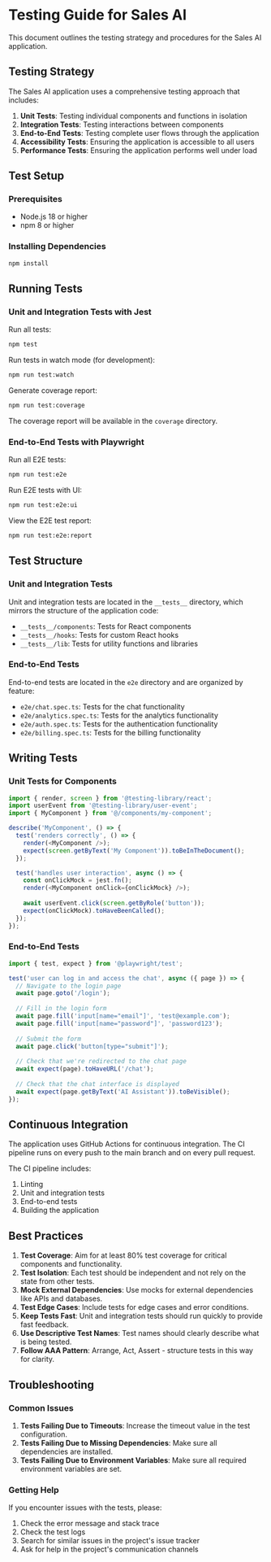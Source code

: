 # Testing Guide for Sales AI

This document outlines the testing strategy and procedures for the Sales AI application.

## Testing Strategy

The Sales AI application uses a comprehensive testing approach that includes:

1. **Unit Tests**: Testing individual components and functions in isolation
2. **Integration Tests**: Testing interactions between components
3. **End-to-End Tests**: Testing complete user flows through the application
4. **Accessibility Tests**: Ensuring the application is accessible to all users
5. **Performance Tests**: Ensuring the application performs well under load

## Test Setup

### Prerequisites

- Node.js 18 or higher
- npm 8 or higher

### Installing Dependencies

```bash
npm install
```

## Running Tests

### Unit and Integration Tests with Jest

Run all tests:

```bash
npm test
```

Run tests in watch mode (for development):

```bash
npm run test:watch
```

Generate coverage report:

```bash
npm run test:coverage
```

The coverage report will be available in the `coverage` directory.

### End-to-End Tests with Playwright

Run all E2E tests:

```bash
npm run test:e2e
```

Run E2E tests with UI:

```bash
npm run test:e2e:ui
```

View the E2E test report:

```bash
npm run test:e2e:report
```

## Test Structure

### Unit and Integration Tests

Unit and integration tests are located in the `__tests__` directory, which mirrors the structure of the application code:

- `__tests__/components`: Tests for React components
- `__tests__/hooks`: Tests for custom React hooks
- `__tests__/lib`: Tests for utility functions and libraries

### End-to-End Tests

End-to-end tests are located in the `e2e` directory and are organized by feature:

- `e2e/chat.spec.ts`: Tests for the chat functionality
- `e2e/analytics.spec.ts`: Tests for the analytics functionality
- `e2e/auth.spec.ts`: Tests for the authentication functionality
- `e2e/billing.spec.ts`: Tests for the billing functionality

## Writing Tests

### Unit Tests for Components

```typescript
import { render, screen } from '@testing-library/react';
import userEvent from '@testing-library/user-event';
import { MyComponent } from '@/components/my-component';

describe('MyComponent', () => {
  test('renders correctly', () => {
    render(<MyComponent />);
    expect(screen.getByText('My Component')).toBeInTheDocument();
  });

  test('handles user interaction', async () => {
    const onClickMock = jest.fn();
    render(<MyComponent onClick={onClickMock} />);
    
    await userEvent.click(screen.getByRole('button'));
    expect(onClickMock).toHaveBeenCalled();
  });
});
```

### End-to-End Tests

```typescript
import { test, expect } from '@playwright/test';

test('user can log in and access the chat', async ({ page }) => {
  // Navigate to the login page
  await page.goto('/login');
  
  // Fill in the login form
  await page.fill('input[name="email"]', 'test@example.com');
  await page.fill('input[name="password"]', 'password123');
  
  // Submit the form
  await page.click('button[type="submit"]');
  
  // Check that we're redirected to the chat page
  await expect(page).toHaveURL('/chat');
  
  // Check that the chat interface is displayed
  await expect(page.getByText('AI Assistant')).toBeVisible();
});
```

## Continuous Integration

The application uses GitHub Actions for continuous integration. The CI pipeline runs on every push to the main branch and on every pull request.

The CI pipeline includes:

1. Linting
2. Unit and integration tests
3. End-to-end tests
4. Building the application

## Best Practices

1. **Test Coverage**: Aim for at least 80% test coverage for critical components and functionality.
2. **Test Isolation**: Each test should be independent and not rely on the state from other tests.
3. **Mock External Dependencies**: Use mocks for external dependencies like APIs and databases.
4. **Test Edge Cases**: Include tests for edge cases and error conditions.
5. **Keep Tests Fast**: Unit and integration tests should run quickly to provide fast feedback.
6. **Use Descriptive Test Names**: Test names should clearly describe what is being tested.
7. **Follow AAA Pattern**: Arrange, Act, Assert - structure tests in this way for clarity.

## Troubleshooting

### Common Issues

1. **Tests Failing Due to Timeouts**: Increase the timeout value in the test configuration.
2. **Tests Failing Due to Missing Dependencies**: Make sure all dependencies are installed.
3. **Tests Failing Due to Environment Variables**: Make sure all required environment variables are set.

### Getting Help

If you encounter issues with the tests, please:

1. Check the error message and stack trace
2. Check the test logs
3. Search for similar issues in the project's issue tracker
4. Ask for help in the project's communication channels
